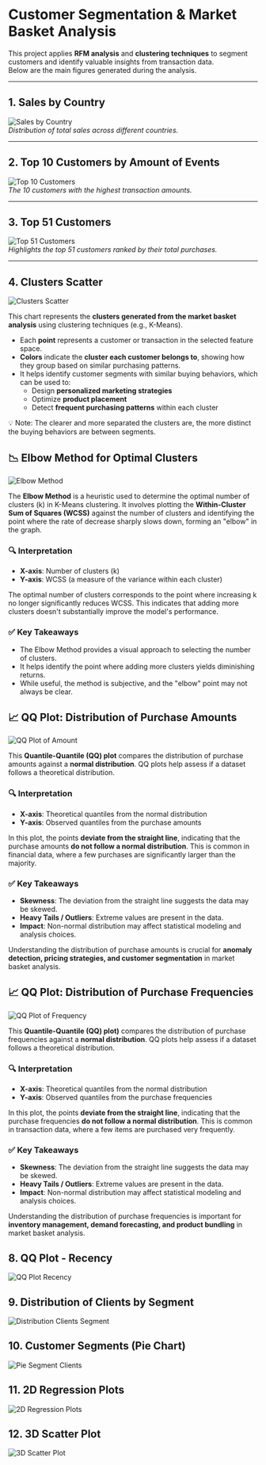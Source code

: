 # Customer Segmentation & Market Basket Analysis

This project applies **RFM analysis** and **clustering techniques** to segment customers and identify valuable insights from transaction data.  
Below are the main figures generated during the analysis.

---

## 1. Sales by Country
![Sales by Country](https://raw.githubusercontent.com/LuisBuruato/Market-Basket-Analysis-/main/graficos/sales_by_country.png)  
*Distribution of total sales across different countries.*

---

## 2. Top 10 Customers by Amount of Events
![Top 10 Customers](https://raw.githubusercontent.com/LuisBuruato/Market-Basket-Analysis-/main/graficos/top10_customers_amount_events.png)  
*The 10 customers with the highest transaction amounts.*

---

## 3. Top 51 Customers
![Top 51 Customers](https://raw.githubusercontent.com/LuisBuruato/Market-Basket-Analysis-/main/graficos/top51_customers.png)  
*Highlights the top 51 customers ranked by their total purchases.*

---

## 4. Clusters Scatter
![Clusters Scatter](https://raw.githubusercontent.com/LuisBuruato/Market-Basket-Analysis-/main/graficos_kmeans/clusters_scatter.png)

This chart represents the **clusters generated from the market basket analysis** using clustering techniques (e.g., K-Means).

- Each **point** represents a customer or transaction in the selected feature space.  
- **Colors** indicate the **cluster each customer belongs to**, showing how they group based on similar purchasing patterns.  
- It helps identify customer segments with similar buying behaviors, which can be used to:  
  - Design **personalized marketing strategies**  
  - Optimize **product placement**  
  - Detect **frequent purchasing patterns** within each cluster  

💡 Note: The clearer and more separated the clusters are, the more distinct the buying behaviors are between segments.

## 📉 Elbow Method for Optimal Clusters

![Elbow Method](https://raw.githubusercontent.com/LuisBuruato/Market-Basket-Analysis-/main/graficos_kmeans/elbow_method.png)

The **Elbow Method** is a heuristic used to determine the optimal number of clusters (k) in K-Means clustering. It involves plotting the **Within-Cluster Sum of Squares (WCSS)** against the number of clusters and identifying the point where the rate of decrease sharply slows down, forming an "elbow" in the graph.

### 🔍 Interpretation

- **X-axis**: Number of clusters (k)  
- **Y-axis**: WCSS (a measure of the variance within each cluster)  

The optimal number of clusters corresponds to the point where increasing k no longer significantly reduces WCSS. This indicates that adding more clusters doesn't substantially improve the model's performance.

### ✅ Key Takeaways

- The Elbow Method provides a visual approach to selecting the number of clusters.  
- It helps identify the point where adding more clusters yields diminishing returns.  
- While useful, the method is subjective, and the "elbow" point may not always be clear.

## 📈 QQ Plot: Distribution of Purchase Amounts

![QQ Plot of Amount](https://raw.githubusercontent.com/LuisBuruato/Market-Basket-Analysis-/main/graficos_productos/QQ_plot_Amount.png)

This **Quantile-Quantile (QQ) plot** compares the distribution of purchase amounts against a **normal distribution**. QQ plots help assess if a dataset follows a theoretical distribution.  

### 🔍 Interpretation

- **X-axis**: Theoretical quantiles from the normal distribution  
- **Y-axis**: Observed quantiles from the purchase amounts  

In this plot, the points **deviate from the straight line**, indicating that the purchase amounts **do not follow a normal distribution**. This is common in financial data, where a few purchases are significantly larger than the majority.  

### ✅ Key Takeaways

- **Skewness**: The deviation from the straight line suggests the data may be skewed.  
- **Heavy Tails / Outliers**: Extreme values are present in the data.  
- **Impact**: Non-normal distribution may affect statistical modeling and analysis choices.  

Understanding the distribution of purchase amounts is crucial for **anomaly detection, pricing strategies, and customer segmentation** in market basket analysis.

## 📈 QQ Plot: Distribution of Purchase Frequencies

![QQ Plot of Frequency](https://raw.githubusercontent.com/LuisBuruato/Market-Basket-Analysis-/main/graficos_productos/QQ_plot_Frequency.png)

This **Quantile-Quantile (QQ) plot)** compares the distribution of purchase frequencies against a **normal distribution**. QQ plots help assess if a dataset follows a theoretical distribution.  

### 🔍 Interpretation

- **X-axis**: Theoretical quantiles from the normal distribution  
- **Y-axis**: Observed quantiles from the purchase frequencies  

In this plot, the points **deviate from the straight line**, indicating that the purchase frequencies **do not follow a normal distribution**. This is common in transaction data, where a few items are purchased very frequently.  

### ✅ Key Takeaways

- **Skewness**: The deviation from the straight line suggests the data may be skewed.  
- **Heavy Tails / Outliers**: Extreme values are present in the data.  
- **Impact**: Non-normal distribution may affect statistical modeling and analysis choices.  

Understanding the distribution of purchase frequencies is important for **inventory management, demand forecasting, and product bundling** in market basket analysis.


## 8. QQ Plot - Recency
![QQ Plot Recency](https://raw.githubusercontent.com/LuisBuruato/Market-Basket-Analysis-/main/graficos/QQ_plot_Recency.png)

## 9. Distribution of Clients by Segment
![Distribution Clients Segment](https://raw.githubusercontent.com/LuisBuruato/Market-Basket-Analysis-/main/graficos/distribution_clients_segment.png)

## 10. Customer Segments (Pie Chart)
![Pie Segment Clients](https://raw.githubusercontent.com/LuisBuruato/Market-Basket-Analysis-/main/graficos/pie_segment_clients.png)

## 11. 2D Regression Plots
![2D Regression Plots](https://raw.githubusercontent.com/LuisBuruato/Market-Basket-Analysis-/main/graficos/regplots_2D.png)

## 12. 3D Scatter Plot
![3D Scatter Plot](https://raw.githubusercontent.com/LuisBuruato/Market-Basket-Analysis-/main/graficos/scatter3D.png)


